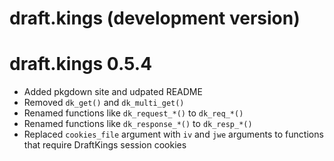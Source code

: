 # draft.kings (development version)

# draft.kings 0.5.4
* Added pkgdown site and udpated README
* Removed `dk_get()` and `dk_multi_get()`
* Renamed functions like `dk_request_*()` to `dk_req_*()`
* Renamed functions like `dk_response_*()` to `dk_resp_*()`
* Replaced `cookies_file` argument with `iv` and `jwe` arguments to functions that require DraftKings session cookies
